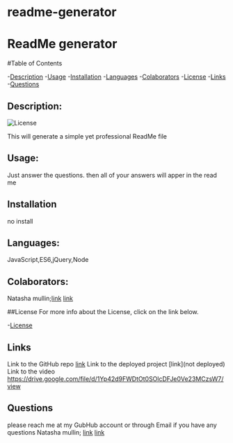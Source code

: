 # readme-generator
# ReadMe generator

#Table of Contents

-[Description](#description)
-[Usage](#useage)
-[Installation](#installation)
-[Languages](#languages)
-[Colaborators](#colaborators)
-[License](#license)
-[Links](#links)
-[Questions](#questions)

 ## Description:
 ![License](https://img.shields.io/bagde/License-mit-blue.svg "License Badge")
 
 This will generate a simple yet professional ReadMe file
 
 ## Usage:
 Just answer the questions. then all of your answers will apper in the read me

 ## Installation
 no install

 ## Languages:
 JavaScript,ES6,jQuery,Node

 ## Colaborators:
 Natasha mullin;[link](https://github.com/natashamullin) 
 [link](undefined)



 ##License
 For more info about the License, click on the link below.

 -[License](https://opensource.org/license/mit)


 ## Links
 Link to the GitHub repo
[link](https://github.com/natashamullin/readme-generator)
Link to the deployed project
[link](not deployed)
Link to the video
https://drive.google.com/file/d/1Yp42d9FWDtOt0SOlcDFJe0Ve23MCzsW7/view

## Questions 
please reach me at my GubHub account or through Email if you have any questions
Natasha mullin; [link](github.com/natashamullin)
[link](Natashamullin@gamil.com)
